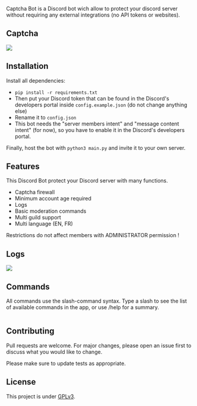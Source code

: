 Captcha Bot is a Discord bot wich allow to protect your discord server without requiring any external integrations (no API tokens or websites).

## Captcha
![](https://github.com/j-mar5/Captcha-Bot/blob/master/Capture1.PNG)

## Installation

Install all dependencies:

* `pip install -r requirements.txt`
* Then put your Discord token that can be found in the Discord's developers portal inside `config.example.json` (do not change anything else)
* Rename it to `config.json`
* This bot needs the "server members intent" and "message content intent" (for now), so you have to enable it in the Discord's developers portal.

Finally, host the bot with `python3 main.py` and invite it to your own server.

## Features

This Discord Bot protect your Discord server with many functions.

* Captcha firewall
* Minimum account age required
* Logs
* Basic moderation commands
* Multi guild support
* Multi language (EN, FR)

Restrictions do not affect members with ADMINISTRATOR permission !

## Logs

![](https://github.com/j-mar5/Captcha-Bot/blob/master/Capture2.PNG)

## Commands
All commands use the slash-command syntax. Type a slash to see the list of available commands in the app, or use /help for a summary.
```

```

## Contributing

Pull requests are welcome. For major changes, please open an issue first to discuss what you would like to change.

Please make sure to update tests as appropriate.


## License

This project is under [GPLv3](https://github.com/j-mar5/Captcha-Bot/blob/master/LICENSE).
